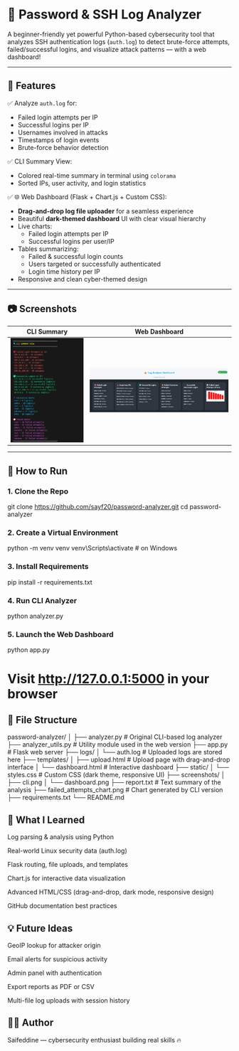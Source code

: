 # 🔐 Password & SSH Log Analyzer

A beginner-friendly yet powerful Python-based cybersecurity tool that analyzes SSH authentication logs (`auth.log`) to detect brute-force attempts, failed/successful logins, and visualize attack patterns — with a web dashboard!

---

## 📂 Features

✅ Analyze `auth.log` for:

- Failed login attempts per IP
- Successful logins per IP
- Usernames involved in attacks
- Timestamps of login events
- Brute-force behavior detection

✅ CLI Summary View:

- Colored real-time summary in terminal using `colorama`
- Sorted IPs, user activity, and login statistics

✅ 🌐 Web Dashboard (Flask + Chart.js + Custom CSS):

- **Drag-and-drop log file uploader** for a seamless experience
- Beautiful **dark-themed dashboard** UI with clear visual hierarchy
- Live charts:
  - Failed login attempts per IP
  - Successful logins per user/IP
- Tables summarizing:
  - Failed & successful login counts
  - Users targeted or successfully authenticated
  - Login time history per IP
- Responsive and clean cyber-themed design

---

## 📷 Screenshots

| CLI Summary | Web Dashboard |
|-------------|----------------|
| ![CLI Screenshot](screenshots/cli.png) | ![Web Dashboard](screenshots/dashboard.png) |

---

## 🚀 How to Run

### 1. Clone the Repo

git clone https://github.com/sayf20/password-analyzer.git
cd password-analyzer

### 2. Create a Virtual Environment

python -m venv venv
venv\Scripts\activate   # on Windows

### 3. Install Requirements

pip install -r requirements.txt

### 4. Run CLI Analyzer

python analyzer.py

### 5. Launch the Web Dashboard

python app.py
# Visit http://127.0.0.1:5000 in your browser



## 📁 File Structure

password-analyzer/
│
├── analyzer.py              # Original CLI-based log analyzer
├── analyzer_utils.py        # Utility module used in the web version
├── app.py                   # Flask web server
├── logs/
│   └── auth.log             # Uploaded logs are stored here
├── templates/
│   ├── upload.html          # Upload page with drag-and-drop interface
│   └── dashboard.html       # Interactive dashboard
├── static/
│   └── styles.css           # Custom CSS (dark theme, responsive UI)
├── screenshots/
│   ├── cli.png
│   └── dashboard.png
├── report.txt               # Text summary of the analysis
├── failed_attempts_chart.png  # Chart generated by CLI version
├── requirements.txt
└── README.md


## 🧠 What I Learned

Log parsing & analysis using Python

Real-world Linux security data (auth.log)

Flask routing, file uploads, and templates

Chart.js for interactive data visualization

Advanced HTML/CSS (drag-and-drop, dark mode, responsive design)

GitHub documentation best practices

## 💡 Future Ideas

GeoIP lookup for attacker origin

Email alerts for suspicious activity

Admin panel with authentication

Export reports as PDF or CSV

Multi-file log uploads with session history

## 👨‍💻 Author
Saifeddine  — cybersecurity enthusiast building real skills 🔥